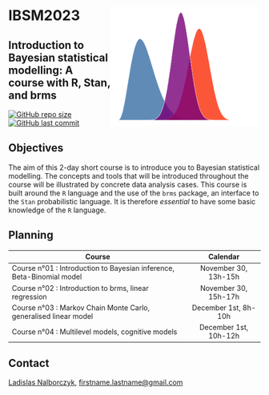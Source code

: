 # IBSM2023 <img src="files/cover.png" align="right" width="300px">

## Introduction to Bayesian statistical modelling: A course with R, Stan, and brms

[![GitHub repo size](https://img.shields.io/github/repo-size/lnalborczyk/IBSM2023?color=brightgreen&logo=github)](https://github.com/lnalborczyk/IBSM2023)
[![GitHub last commit](https://img.shields.io/github/last-commit/lnalborczyk/IBSM2023?color=orange&logo=github)](https://github.com/lnalborczyk/IBSM2023)

## Objectives

The aim of this 2-day short course is to introduce you to Bayesian statistical modelling. The concepts and tools that will be introduced throughout the course will be illustrated by concrete data analysis cases. This course is built around the `R` language and the use of the `brms` package, an interface to the `Stan` probabilistic language. It is therefore *essential* to have some basic knowledge of the `R` language.

## Planning

| Course | Calendar |
|--------|:--------:|
| Course n°01 : Introduction to Bayesian inference, Beta-Binomial model | November 30, 13h-15h |
| Course n°02 : Introduction to brms, linear regression | November 30, 15h-17h |
| Course n°03 : Markov Chain Monte Carlo, generalised linear model | December 1st, 8h-10h |
| Course n°04 : Multilevel models, cognitive models | December 1st, 10h-12h |

## Contact

[Ladislas Nalborczyk](https://lnalborczyk.github.io), firstname.lastname@gmail.com
